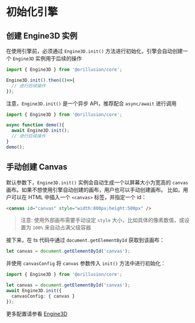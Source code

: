 # 初始化引擎
## 创建 Engine3D 实例
在使用引擎前，必须通过 `Engine3D.init()` 方法进行初始化，引擎会自动创建一个 `Engine3D` 实例用于后续的操作
```ts
import { Engine3D } from '@orillusion/core';

Engine3D.init().then(()=>{
  // 进行后续操作
});
```
注意，`Engine3D.init()` 是一个异步 API，推荐配合 `async/await` 进行调用

```ts
import { Engine3D } from '@orillusion/core';

async function demo(){
  await Engine3D.init();
  // 进行后续操作
}
demo();
```

## 手动创建 Canvas
默认参数下，`Engine3D.init()` 实例会自动生成一个以屏幕大小为宽高的 `canvas` 画布。如果不想使用引擎自动创建的画布，用户也可以手动创建画布。
比如，用户可以在 HTML 中插入一个 `<canvas>` 标签，并指定一个 id：
```html
<canvas id="canvas" style="width:800px;height:500px" />
```
> 注意: 使用外部画布需要手动设定 `style` 大小，比如具体的像素数值，或设置为 `100%` 来自动占满父级容器

接下来，在 ts 代码中通过 `document.getElementById` 获取到该画布：
```ts
let canvas = document.getElementById('canvas');
```

并使用 `canvasConfig` 将 `canvas` 参数传入 `init()` 方法中进行初始化：
```ts
import { Engine3D } from '@orillusion/core';

let canvas = document.getElementById('canvas');
await Engine3D.init({
  canvasConfig: { canvas }
});
```

更多配置请参看 [Engine3D](/guide/core/engine)